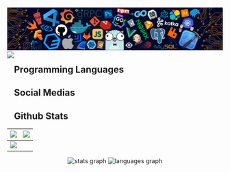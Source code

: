 ![Github Banner](https://github.com/Jaydeep-Yadav/Jaydeep-Yadav/blob/main/banner.png)
<img align="left" height="150" src="https://gifdb.com/images/thumbnail/classic-pacman-pixelated-icon-8suswgu61ehudg7t.gif"  />

## Programming Languages


## Social Medias


## Github Stats

<img src="https://github-readme-stats.vercel.app/api?username=DanielEC16&&show_icons=true&count_private=true&theme=github_dark">|<img src="https://github-readme-streak-stats.herokuapp.com/?user=jaydeep-yadav&theme=blueberry_duo"/>
|---|---|
<img src="https://github-readme-stats.vercel.app/api/top-langs/?username=DanielEC16&layout=compact&theme=github_dark"/>|


<div align="center">
  <img src="https://github-readme-stats.vercel.app/api?username=DanielEC16&hide_title=false&hide_rank=false&show_icons=true&include_all_commits=true&count_private=true&disable_animations=false&theme=dracula&locale=en&hide_border=false" height="150" alt="stats graph"  />
  <img src="https://github-readme-stats.vercel.app/api/top-langs?username=DanielEC16&locale=en&hide_title=false&layout=compact&card_width=320&langs_count=8&theme=dracula&hide_border=false" height="150" alt="languages graph"  />
</div>


<br clear="both">



###


